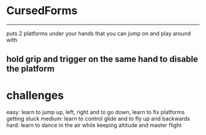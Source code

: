 # CursedForms
---------------------------------------------------------------------------------
puts 2 platforms under your hands that you can jump on and play around with

hold grip and trigger on the same hand to disable the platform
----------------------------------------------------------------------------------
# challenges
easy: learn to jump up, left, right and to go down, learn to fix platforms getting stuck
medium: learn to control glide and to fly up and backwards
hard: learn to dance in the air while keeping altitude and master flight
